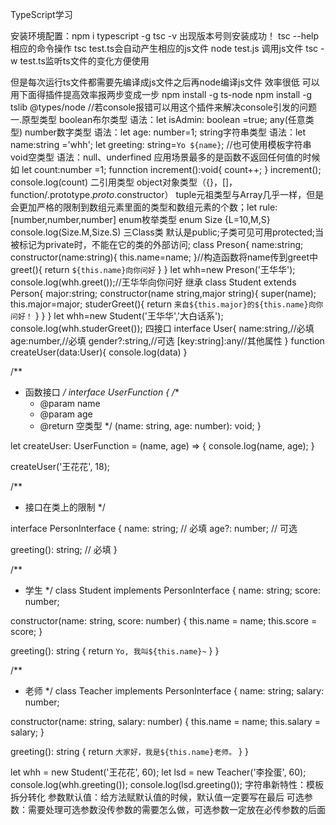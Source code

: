 TypeScript学习

安装环境配置：npm i typescript -g
tsc -v 出现版本号则安装成功！
tsc --help 相应的命令操作
tsc test.ts会自动产生相应的js文件
node test.js 调用js文件
tsc -w test.ts监听ts文件的变化方便使用

但是每次运行ts文件都需要先编译成js文件之后再node编译js文件 效率很低 可以用下面得插件提高效率报两步变成一步
npm install -g ts-node
npm install -g tslib @types/node    //若console报错可以用这个插件来解决console引发的问题
一.原型类型
boolean布尔类型
语法：let isAdmin: boolean =true;
any(任意类型)
number数字类型
语法：let age: number=1;
string字符串类型
语法：let name:string ='whh';
let greeting: string=`Yo ${name}`; //也可使用模板字符串
void空类型
语法：null、underfined
应用场景最多的是函数不返回任何值的时候
如 let count:number =1;
funnction increment():void{
    count++;
}
increment();
console.log(count)
二引用类型
object对象类型（{}，[]，function/.prototype._proto_.constructor）
tuple元祖类型与Array几乎一样，但是会更加严格的限制到数组元素里面的类型和数组元素的个数；let rule:[number,number,number]
enum枚举类型
enum Size {L=10,M,S}
console.log(Size.M,Size.S)
三Class类 默认是public;子类可见可用protected;当被标记为private时，不能在它的类的外部访问;
class Preson{
    name:string;
    constructor(name:string){
        this.name=name;
    }//构造函数将name传到greet中
    greet(){
        return `${this.name}向你问好`
    }
}
let whh=new Preson('王华华');
console.log(whh.greet());//王华华向你问好
继承
class Student extends Person{
   major:string;
   constructor(name string,major string){
       super(name);
       this.major=major;
       studerGreet(){
           return `来自${this.major}的${this.name}向你问好！`
       }
   }
}
let whh=new Student('王华华','大白话系');
console.log(whh.studerGreet());
四接口
interface User{
    name:string,//必填
    age:number,//必填
    gender?:string,//可选
    [key:string]:any//其他属性
}
function createUser(data:User){
    console.log(data)
}

/**
 * 函数接口
 */
interface UserFunction {
  /**
   * @param name
   * @param age
   * @return 空类型
   */
  (name: string, age: number): void;
}

let createUser: UserFunction = (name, age) => {
  console.log(name, age);
}

createUser('王花花', 18);

/**
 * 接口在类上的限制
 */

 interface PersonInterface {
  name: string; // 必填
  age?: number; // 可选

  greeting(): string; // 必填
}

/**
 * 学生
 */
class Student implements PersonInterface {
  name: string;
  score: number;

  constructor(name: string, score: number) {
    this.name = name;
    this.score = score;
  }

  greeting(): string {
    return `Yo, 我叫${this.name}~`
  }
}

/**
 * 老师
 */
class Teacher implements PersonInterface {
  name: string;
  salary: number;

  constructor(name: string, salary: number) {
    this.name = name;
    this.salary = salary;
  }

  greeting(): string {
    return `大家好，我是${this.name}老师。`
  }
}

let whh = new Student('王花花', 60);
let lsd = new Teacher('李拴蛋', 60);
console.log(whh.greeting());
console.log(lsd.greeting());
字符串新特性：模板拆分转化
参数默认值：给方法赋默认值的时候，默认值一定要写在最后
可选参数：需要处理可选参数没传参数的需要怎么做，可选参数一定放在必传参数的后面